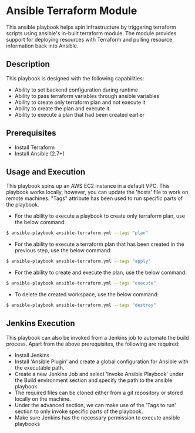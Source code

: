 # Ansible Terraform Module

This ansible playbook helps spin infrastructure by triggering terraform scripts using ansible's in-built terraform module. The module provides support for deploying resources with Terraform and pulling resource information back into Ansible.

## Description

This playbook is designed with the following capabilities:
* Ability to set backend configuration during runtime
* Ability to pass  terraform variables through ansible variables
* Ability to create only terraform plan and not execute it
* Ability to create the plan and execute it
* Ability to execute a plan that had been created earlier

## Prerequisites

* Install Terraform
* Install Ansible (2.7+)

## Usage and Execution

This playbook spins up an AWS EC2 instance in a default VPC. This playbook works locally, however, you can update the 'hosts' file to work on remote machines. "Tags" attribute has been used to run specific parts of the playbook.
 
* For the ability to execute a playbook to create only terraform plan, use the below command: 

```bash
$ ansible-playbook ansible-terraform.yml --tags "plan"
```
* For the ability to execute a terraform plan that has been created in the previous step, use the below command: 

```bash
$ ansible-playbook ansible-terraform.yml --tags "apply"
```

* For the ability to create and execute the plan, use the below command: 

```bash
$ ansible-playbook ansible-terraform.yml --tags "execute"
```

* To delete the created workspace, use the below command: 

```bash
$ ansible-playbook ansible-terraform.yml --tags "destroy"
```

## Jenkins Execution
This playbook can also be invoked from a Jenkins job to automate the build process. Apart from the above prerequisites, the following are required:

* Install Jenkins
* Install 'Ansible Plugin' and create a global configuration for Ansible with the executable path.
* Create a new Jenkins Job and select 'Invoke Ansible Playbook' under the Build environment section and specify the path to the ansible playbook.
* The required files can be cloned either from a git repository or stored locally on the machine.
* Under the advanced section, we can make use of the 'Tags to run' section to only invoke specific parts of the playbook.
* Make sure Jenkins has the necessary permission to execute ansible playbooks


